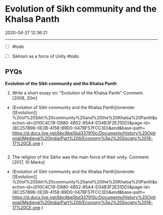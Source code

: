 # Evolution of Sikh community and the Khalsa Panth
2020-04-27 12:36:21

---

- [ ] #todo 

- [ ] Sikhism as a force of Unity #todo 
 

## PYQs


**Evolution of the Sikh community and the Khalsa Panth**




1. Write a short essay on: "Evolution of the Khalsa Panth" Comment. [2008, 20m]
-   [Evolution of Sikh community and the Khalsa Panth](onenote: [[Evolution]] %20of%20Sikh%20community%20and%20the%20Khalsa%20Panth&section-id={010C4C19-D880-4B52-85A4-D34B3F2E31DD}&page-id={8C257B96-0E2B-4158-B9D0-047BF57FCC3D}&end&base-path= https://d.docs.live.net/bbc8be5bd337910c/Documents/History%20Optional/Medieval%20India/Part%20II/Economy%5eJ%20Society%2016-17%20CE.one )


```ad-Answer

```



2. The religion of the Sikhs was the main force of their unity. Comment. [2017, 10 Marks]
-   [Evolution of Sikh community and the Khalsa Panth](onenote: [[Evolution]] %20of%20Sikh%20community%20and%20the%20Khalsa%20Panth&section-id={010C4C19-D880-4B52-85A4-D34B3F2E31DD}&page-id={8C257B96-0E2B-4158-B9D0-047BF57FCC3D}&end&base-path= https://d.docs.live.net/bbc8be5bd337910c/Documents/History%20Optional/Medieval%20India/Part%20II/Economy%5eJ%20Society%2016-17%20CE.one )


```ad-Answer

```

